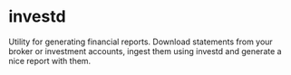 # investd

Utility for generating financial reports. Download statements from your broker or investment accounts, ingest them using investd and generate a nice report with them.
